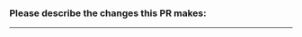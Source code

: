 ### Please describe the changes this PR makes:
<!--
Examples:
- fixes autocomplete: return suggestions even when no input is provided
- adds all the basic moderation commands
- removes unused dependencies
-->

<!--
### Linked Issues:
Mention an issue here (example: #1)
-->

---
<!--
### To do list:
- [ ] list item 1
  - [ ] list item 2
    - [ ] list item 3
-->
